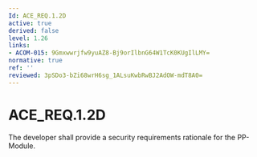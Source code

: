 ```yaml
---
Id: ACE_REQ.1.2D
active: true
derived: false
level: 1.26
links:
- ACOM-015: 9Gmxwwrjfw9yuAZ8-Bj9orIlbnG64W1TcK0KUgIlLMY=
normative: true
ref: ''
reviewed: 3pSDo3-bZi68wrH6sg_1ALsuKwbRwBJ2AdOW-mdT8A0=
---
```


# ACE_REQ.1.2D

The developer shall provide a security requirements rationale for the PP-Module.